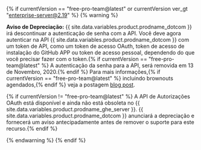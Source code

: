 {% if currentVersion == "free-pro-team@latest" or currentVersion ver_gt "enterprise-server@2.19" %}
{% warning %}

**Aviso de Depreciação:** {{ site.data.variables.product.prodname_dotcom }} irá descontinuar a autenticação de senha com a API.  Você deve agora autenticar na API {{ site.data.variables.product.prodname_dotcom }} com um token de API, como um token de acesso OAuth, token de acesso de instalação do GitHub APP ou token de acesso pessoal, dependendo do que você precisar fazer com o token.{% if currentVersion == "free-pro-team@latest" %} A autenticação da senha para a API, será removida em 13 de Novembro, 2020.{% endif %} Para mais informações,{% if currentVersion == "free-pro-team@latest" %} incluindo brownouts agendados,{% endif %} veja a postagem [blog post](https://developer.github.com/changes/2020-02-14-deprecating-password-auth/).

{% if currentVersion != "free-pro-team@latest" %} A API de Autorizações OAuth está disponível e ainda não está obsoleta no {{ site.data.variables.product.prodname_ghe_server }}. {{ site.data.variables.product.prodname_dotcom }} anunciará a depreciação e fornecerá um aviso antecipadamente antes de remover o suporte para este recurso.{% endif %}

{% endwarning %}
{% endif %}
